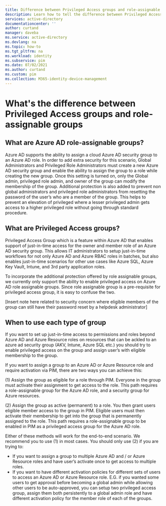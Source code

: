 ```yaml
---
title: Difference between Privileged Access groups and role-assignable groups - Azure AD | Microsoft Docs
description: Learn how to tell the difference between Privileged Access groups and role-assignable groups in Azure AD Privileged Identity Management (PIM).
services: active-directory
documentationcenter: ''
author: curtand
manager: daveba
ms.service: active-directory
ms.devlang: na
ms.topic: how-to
ms.tgt_pltfrm: na
ms.workload: identity
ms.subservice: pim
ms.date: 07/02/2021
ms.author: curtand
ms.custom: pim
ms.collection: M365-identity-device-management
---
```


# What's the difference between Privileged Access groups and role-assignable groups

## What are Azure AD role-assignable groups?

Azure AD supports the ability to assign a cloud Azure AD security group to an Azure AD role. In order to add extra security for this scenario, Global Administrators and Privileged Role Administrators must create a new Azure AD security group and enable the ability to assign the group to a role while creating the new group. Once this setting is turned on, only the Global admin, privileged role admin, and owner of the group can modify the membership of the group. Additional protection is also added to prevent non global administrators and privileged role administrators from resetting the password of the user’s who are a member of the group. This helps to prevent an elevation of privileged where a lesser privileged admin gets access to a higher privileged role without going through standard procedure.

## What are Privileged Access groups?

Privileged Access Group which is a feature within Azure AD that enables support of just-in-time access for the owner and member role of an Azure AD security group. This allows IT administrators to setup just-in-time workflows for not only Azure AD and Azure RBAC roles in batches, but also enables just-in-time scenarios for other use cases like Azure SQL, Azure Key Vault, Intune, and 3rd party application roles.  

To incorporate the additional protection offered by role assignable groups, we currently only support the ability to enable privileged access on Azure AD role assignable groups. Since role assignable group is a pre-requisite for privileged access group, it is easy to confuse the two.

[Insert note here related to security concern where eligible members of the group can still have their password reset by a helpdesk administrator]

## When to use each type of group

If you want to set up just-in-time access to permissions and roles beyond Azure AD and Azure Resource roles on resources that can be ackled to an azure ad security group (AKV, Intune, Azure SQL etc.) you should try to enable privileged access on the group and assign user’s with eligible membership to the group.

If you want to assign a group to an Azure AD or Azure Resource role and require activation via PIM, there are two ways you can achieve this:

(1) Assign the group as eligible for a role through PIM. Everyone in the group must activate their assignment to get access to the role. This path requires a role-assignable group for the Azure AD role, and a security group for Azure resources.

(2) Assign the group as active (permanent) to a role. You then grant users eligible member access to the group in PIM. Eligible users must then activate their membership to get into the group that is permanently assigned to the role. This path requires a role-assignable group to be enabled in PIM as a privileged access group for the Azure AD role.

Either of these methods will work for the end-to-end scenario. We recommend you to use (1) in most cases. You should only use (2) if you are trying to:

- If you want to assign a group to multiple Azure AD and / or Azure Resource roles and have user’s activate once to get access to multiple roles.
- If you want to have different activation policies for different sets of users to access an Azure AD or Azure Resource role. E.G. if you wanted some users to get approval before becoming a global admin while allowing other users to be auto-approved, you can setup two privileged access group, assign them both persistently to a global admin role and have different activation policy for the member role of each of the groups.
